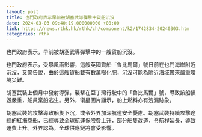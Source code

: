 ```yaml
---
layout: post
title: 也門政府表示早前被胡塞武導彈擊中貨船沉沒
date: 2024-03-03 09:40:19.000000000 +08:00
link: https://news.rthk.hk/rthk/ch/component/k2/1742834-20240303.htm
categories: rthk
---
```


也門政府表示，早前被胡塞武導彈擊中的一艘貨船沉沒。

也門政府表示，受暴風雨影響，這艘英國貨船「魯比馬爾」號日前在也門海岸附近沉沒，又警告說，由於這艘貨船載有數萬噸化肥，沉沒可能為附近海域帶來嚴重環境災難。

胡塞武裝上個月中發射導彈，襲擊在亞丁灣行駛中的「魯比馬爾」號，導致該船損毀嚴重，船員棄船逃生。另外，衛星圖片顯示，船上燃料亦有洩漏跡象。

胡塞武裝的攻擊導致船隻下沉，或令外界加深航道安全憂慮。胡塞武裝持續攻擊途經的紅海商船，已經導致全球航運保險費上升，部分船隻改道，令航程延長，導致運費上升。外界認為，全球供應鏈將會受影響。
